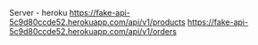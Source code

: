 Server - heroku https://fake-api-5c9d80ccde52.herokuapp.com/api/v1/products
https://fake-api-5c9d80ccde52.herokuapp.com/api/v1/orders
